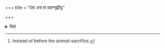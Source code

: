 +++
title = "06 अत्र वा ग्रहान्गृह्णीयुः"

+++

<details><summary>थिते</summary>

6. Optionally, they may draw the scoops at this time.[^1]   

[^1]: Instead of before the animal-sacrifice. 
</details>
